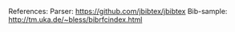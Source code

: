 References:
Parser: 	https://github.com/jbibtex/jbibtex
Bib-sample: http://tm.uka.de/~bless/bibrfcindex.html